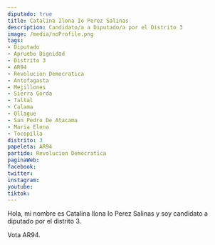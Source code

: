 ```yaml
---
diputado: true
title: Catalina Ilona Io Perez Salinas
description: Candidato/a a Diputado/a por el Distrito 3
image: /media/noProfile.png
tags:
- Diputado
- Apruebo Dignidad
- Distrito 3
- AR94
- Revolucion Democratica
- Antofagasta
- Mejillones
- Sierra Gorda
- Taltal
- Calama
- Ollague
- San Pedro De Atacama
- Maria Elena
- Tocopilla
distrito: 3
papeleta: AR94
partido: Revolucion Democratica
paginaWeb:
facebook:
twitter:
instagram:
youtube:
tiktok:
---
```

Hola, mi nombre es Catalina Ilona Io Perez Salinas y soy candidato a diputado por el distrito 3.

Vota AR94.